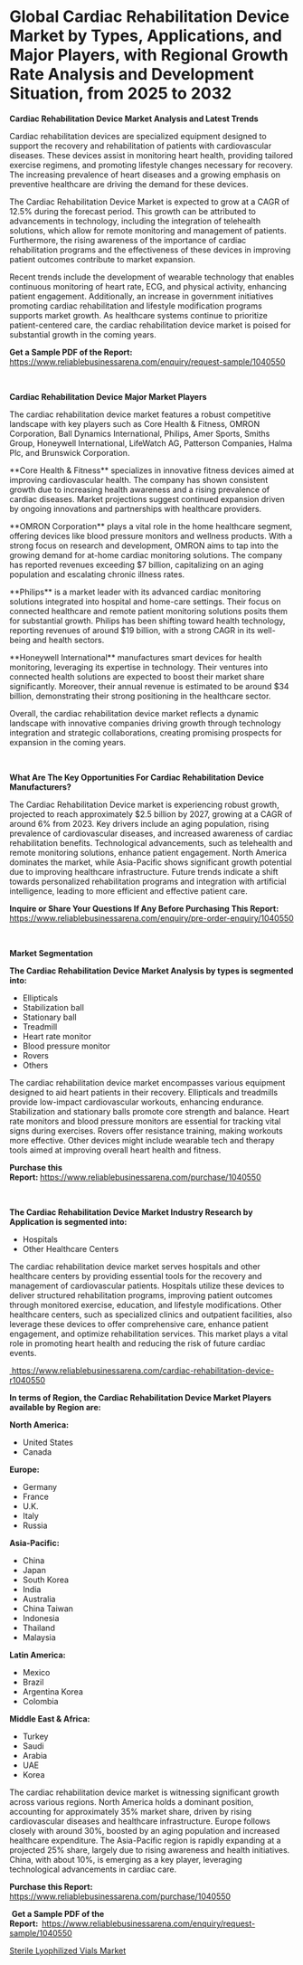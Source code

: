 <p><h1>Global Cardiac Rehabilitation Device Market by Types, Applications, and Major Players, with Regional Growth Rate Analysis and Development Situation, from 2025 to 2032</h1></p><p><strong>Cardiac Rehabilitation Device Market Analysis and Latest Trends</strong></p>
<p><p>Cardiac rehabilitation devices are specialized equipment designed to support the recovery and rehabilitation of patients with cardiovascular diseases. These devices assist in monitoring heart health, providing tailored exercise regimens, and promoting lifestyle changes necessary for recovery. The increasing prevalence of heart diseases and a growing emphasis on preventive healthcare are driving the demand for these devices.</p><p>The Cardiac Rehabilitation Device Market is expected to grow at a CAGR of 12.5% during the forecast period. This growth can be attributed to advancements in technology, including the integration of telehealth solutions, which allow for remote monitoring and management of patients. Furthermore, the rising awareness of the importance of cardiac rehabilitation programs and the effectiveness of these devices in improving patient outcomes contribute to market expansion.</p><p>Recent trends include the development of wearable technology that enables continuous monitoring of heart rate, ECG, and physical activity, enhancing patient engagement. Additionally, an increase in government initiatives promoting cardiac rehabilitation and lifestyle modification programs supports market growth. As healthcare systems continue to prioritize patient-centered care, the cardiac rehabilitation device market is poised for substantial growth in the coming years.</p></p>
<p><strong>Get a Sample PDF of the Report:&nbsp;</strong> <a href="https://www.reliablebusinessarena.com/enquiry/request-sample/1040550?utm_campaign=2175&utm_medium=2&utm_source=Github&utm_content=ia&utm_term=25032025&utm_id=cardiac-rehabilitation-device">https://www.reliablebusinessarena.com/enquiry/request-sample/1040550</a></p>
<p>&nbsp;</p>
<p><strong>Cardiac Rehabilitation Device Major Market Players</strong></p>
<p><p>The cardiac rehabilitation device market features a robust competitive landscape with key players such as Core Health & Fitness, OMRON Corporation, Ball Dynamics International, Philips, Amer Sports, Smiths Group, Honeywell International, LifeWatch AG, Patterson Companies, Halma Plc, and Brunswick Corporation.</p><p>**Core Health & Fitness** specializes in innovative fitness devices aimed at improving cardiovascular health. The company has shown consistent growth due to increasing health awareness and a rising prevalence of cardiac diseases. Market projections suggest continued expansion driven by ongoing innovations and partnerships with healthcare providers.</p><p>**OMRON Corporation** plays a vital role in the home healthcare segment, offering devices like blood pressure monitors and wellness products. With a strong focus on research and development, OMRON aims to tap into the growing demand for at-home cardiac monitoring solutions. The company has reported revenues exceeding $7 billion, capitalizing on an aging population and escalating chronic illness rates.</p><p>**Philips** is a market leader with its advanced cardiac monitoring solutions integrated into hospital and home-care settings. Their focus on connected healthcare and remote patient monitoring solutions posits them for substantial growth. Philips has been shifting toward health technology, reporting revenues of around $19 billion, with a strong CAGR in its well-being and health sectors.</p><p>**Honeywell International** manufactures smart devices for health monitoring, leveraging its expertise in technology. Their ventures into connected health solutions are expected to boost their market share significantly. Moreover, their annual revenue is estimated to be around $34 billion, demonstrating their strong positioning in the healthcare sector.</p><p>Overall, the cardiac rehabilitation device market reflects a dynamic landscape with innovative companies driving growth through technology integration and strategic collaborations, creating promising prospects for expansion in the coming years.</p></p>
<p>&nbsp;</p>
<p><strong>What Are The Key Opportunities For Cardiac Rehabilitation Device Manufacturers?</strong></p>
<p><p>The Cardiac Rehabilitation Device market is experiencing robust growth, projected to reach approximately $2.5 billion by 2027, growing at a CAGR of around 6% from 2023. Key drivers include an aging population, rising prevalence of cardiovascular diseases, and increased awareness of cardiac rehabilitation benefits. Technological advancements, such as telehealth and remote monitoring solutions, enhance patient engagement. North America dominates the market, while Asia-Pacific shows significant growth potential due to improving healthcare infrastructure. Future trends indicate a shift towards personalized rehabilitation programs and integration with artificial intelligence, leading to more efficient and effective patient care.</p></p>
<p><strong>Inquire or Share Your Questions If Any Before Purchasing This Report:</strong> <a href="https://www.reliablebusinessarena.com/enquiry/pre-order-enquiry/1040550?utm_campaign=2175&utm_medium=2&utm_source=Github&utm_content=ia&utm_term=25032025&utm_id=cardiac-rehabilitation-device">https://www.reliablebusinessarena.com/enquiry/pre-order-enquiry/1040550</a></p>
<p>&nbsp;</p>
<p><strong>Market Segmentation</strong></p>
<p><strong>The Cardiac Rehabilitation Device Market Analysis by types is segmented into:</strong></p>
<p><ul><li>Ellipticals</li><li>Stabilization ball</li><li>Stationary ball</li><li>Treadmill</li><li>Heart rate monitor</li><li>Blood pressure monitor</li><li>Rovers</li><li>Others</li></ul></p>
<p><p>The cardiac rehabilitation device market encompasses various equipment designed to aid heart patients in their recovery. Ellipticals and treadmills provide low-impact cardiovascular workouts, enhancing endurance. Stabilization and stationary balls promote core strength and balance. Heart rate monitors and blood pressure monitors are essential for tracking vital signs during exercises. Rovers offer resistance training, making workouts more effective. Other devices might include wearable tech and therapy tools aimed at improving overall heart health and fitness.</p></p>
<p><strong>Purchase this Report:&nbsp;</strong><a href="https://www.reliablebusinessarena.com/purchase/1040550?utm_campaign=2175&utm_medium=2&utm_source=Github&utm_content=ia&utm_term=25032025&utm_id=cardiac-rehabilitation-device">https://www.reliablebusinessarena.com/purchase/1040550</a></p>
<p>&nbsp;</p>
<p><strong>The Cardiac Rehabilitation Device Market Industry Research by Application is segmented into:</strong></p>
<p><ul><li>Hospitals</li><li>Other Healthcare Centers</li></ul></p>
<p><p>The cardiac rehabilitation device market serves hospitals and other healthcare centers by providing essential tools for the recovery and management of cardiovascular patients. Hospitals utilize these devices to deliver structured rehabilitation programs, improving patient outcomes through monitored exercise, education, and lifestyle modifications. Other healthcare centers, such as specialized clinics and outpatient facilities, also leverage these devices to offer comprehensive care, enhance patient engagement, and optimize rehabilitation services. This market plays a vital role in promoting heart health and reducing the risk of future cardiac events.</p></p>
<p><a href="https://www.reliablebusinessarena.com/cardiac-rehabilitation-device-r1040550?utm_campaign=2175&utm_medium=2&utm_source=Github&utm_content=ia&utm_term=25032025&utm_id=cardiac-rehabilitation-device">&nbsp;https://www.reliablebusinessarena.com/cardiac-rehabilitation-device-r1040550</a></p>
<p><strong>In terms of Region, the Cardiac Rehabilitation Device Market Players available by Region are:</strong></p>
<p>
    <p> <strong> North America: </strong>
        <ul>
            <li>United States</li>
            <li>Canada</li>
        </ul>
        </p> 
    <p> <strong> Europe: </strong>
        <ul>
            <li>Germany</li>
            <li>France</li>
            <li>U.K.</li>
            <li>Italy</li>
            <li>Russia</li>
        </ul>
        </p> 
    <p> <strong> Asia-Pacific: </strong>
        <ul>
            <li>China</li>
            <li>Japan</li>
            <li>South Korea</li>
            <li>India</li>
            <li>Australia</li>
            <li>China Taiwan</li>
            <li>Indonesia</li>
            <li>Thailand</li>
            <li>Malaysia</li>
        </ul>
        </p> 
    <p> <strong> Latin America: </strong>
        <ul>
            <li>Mexico</li>
            <li>Brazil</li>
            <li>Argentina Korea</li>
            <li>Colombia</li>
        </ul>
        </p> 
    <p> <strong> Middle East & Africa: </strong>
        <ul>
            <li>Turkey</li>
            <li>Saudi</li>
            <li>Arabia</li>
            <li>UAE</li>
            <li>Korea</li>
        </ul>
    </p>
    </p>
<p><p>The cardiac rehabilitation device market is witnessing significant growth across various regions. North America holds a dominant position, accounting for approximately 35% market share, driven by rising cardiovascular diseases and healthcare infrastructure. Europe follows closely with around 30%, boosted by an aging population and increased healthcare expenditure. The Asia-Pacific region is rapidly expanding at a projected 25% share, largely due to rising awareness and health initiatives. China, with about 10%, is emerging as a key player, leveraging technological advancements in cardiac care.</p></p>
<p><strong>Purchase this Report: </strong><a href="https://www.reliablebusinessarena.com/purchase/1040550?utm_campaign=2175&utm_medium=2&utm_source=Github&utm_content=ia&utm_term=25032025&utm_id=cardiac-rehabilitation-device">https://www.reliablebusinessarena.com/purchase/1040550</a></p>
<p>&nbsp;<strong>Get a Sample PDF of the Report:&nbsp;&nbsp;</strong><a href="https://www.reliablebusinessarena.com/enquiry/request-sample/1040550?utm_campaign=2175&utm_medium=2&utm_source=Github&utm_content=ia&utm_term=25032025&utm_id=cardiac-rehabilitation-device">https://www.reliablebusinessarena.com/enquiry/request-sample/1040550</a></p>
<p><strong></strong></p>
<p><p><a href="https://github.com/JosephineMcguire65/Market-Research-Report-List-2/blob/main/sterile-lyophilized-vials-market.md?utm_campaign=2175&utm_medium=2&utm_source=Github&utm_content=ia&utm_term=25032025&utm_id=cardiac-rehabilitation-device">Sterile Lyophilized Vials Market</a></p></p>